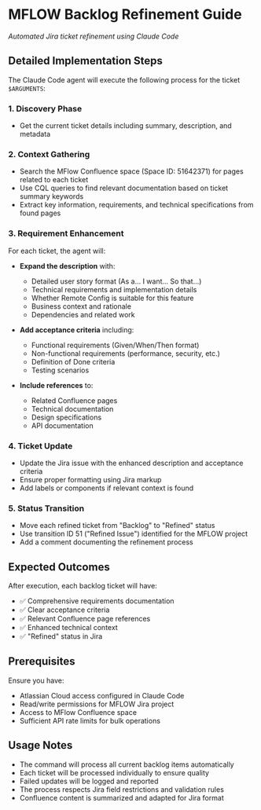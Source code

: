 # MFLOW Backlog Refinement Guide

*Automated Jira ticket refinement using Claude Code*


## Detailed Implementation Steps

The Claude Code agent will execute the following process for the ticket `$ARGUMENTS`:

### 1. **Discovery Phase**
- Get the current ticket details including summary, description, and metadata

### 2. **Context Gathering**
- Search the MFlow Confluence space (Space ID: 51642371) for pages related to each ticket
- Use CQL queries to find relevant documentation based on ticket summary keywords
- Extract key information, requirements, and technical specifications from found pages

### 3. **Requirement Enhancement**
For each ticket, the agent will:
- **Expand the description** with:
  - Detailed user story format (As a... I want... So that...)
  - Technical requirements and implementation details
  - Whether Remote Config is suitable for this feature
  - Business context and rationale
  - Dependencies and related work
  
- **Add acceptance criteria** including:
  - Functional requirements (Given/When/Then format)
  - Non-functional requirements (performance, security, etc.)
  - Definition of Done criteria
  - Testing scenarios

- **Include references** to:
  - Related Confluence pages
  - Technical documentation
  - Design specifications
  - API documentation

### 4. **Ticket Update**
- Update the Jira issue with the enhanced description and acceptance criteria
- Ensure proper formatting using Jira markup
- Add labels or components if relevant context is found

### 5. **Status Transition**
- Move each refined ticket from "Backlog" to "Refined" status
- Use transition ID 51 ("Refined Issue") identified for the MFLOW project
- Add a comment documenting the refinement process

## Expected Outcomes

After execution, each backlog ticket will have:
- ✅ Comprehensive requirements documentation
- ✅ Clear acceptance criteria
- ✅ Relevant Confluence page references
- ✅ Enhanced technical context
- ✅ "Refined" status in Jira

## Prerequisites

Ensure you have:
- Atlassian Cloud access configured in Claude Code
- Read/write permissions for MFLOW Jira project
- Access to MFlow Confluence space
- Sufficient API rate limits for bulk operations

## Usage Notes

- The command will process all current backlog items automatically
- Each ticket will be processed individually to ensure quality
- Failed updates will be logged and reported
- The process respects Jira field restrictions and validation rules
- Confluence content is summarized and adapted for Jira format
